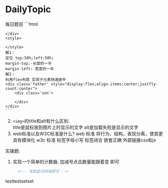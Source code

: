 # DailyTopic
每日题目
    ```html
    <div id='box'>

    </div>
    <style>

    </style>
    解1：
    定位 top:50%;left:50%;
    margin-top:-长度的一半
    margin-left:-宽度的一半
    解2：
    利用flex布局 实现子元素快速居中
    <div class='father' style="display:flex;align-items:center;justfly-count:center">
        <div class='son'>
        
        </div>
    </div>
    ```   
2. `<img>`的title和alt有什么区别.  
title是鼠标放到图片上时显示的文字
alt是加载失败是显示的文字
3. web标准以及W3C标准是什么?
web 标准 将行为，结构，表现分离，使其更具有模块化
w3c 标准 标签字母小写 标签闭合  嵌套正确   外部链接css和js

实操题:
1. 实现一个简单的计数器. 加减号点击数量能跟着变 即可
    ```html
      <!-- 写到此代码块即可 -->
    ```
testtestsetset